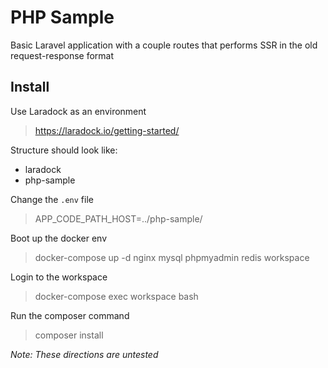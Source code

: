 # PHP Sample

Basic Laravel application with a couple routes that performs SSR in the old request-response format

## Install

Use Laradock as an environment
><https://laradock.io/getting-started/>

Structure should look like:

* laradock
* php-sample

Change the `.env` file
>APP_CODE_PATH_HOST=../php-sample/

Boot up the docker env
> docker-compose up -d nginx mysql phpmyadmin redis workspace

Login to the workspace
> docker-compose exec workspace bash

Run the composer command
> composer install

*Note: These directions are untested*
